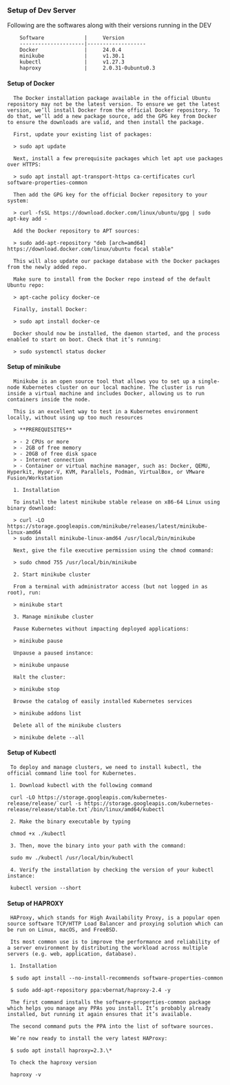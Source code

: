 ### **Setup of Dev Server**

Following are the softwares along with their versions running in the DEV 

        Software             |     Version
        ---------------------|------------------- 
	    Docker               |     24.0.4
		minikube             |     v1.30.1
		kubectl              |     v1.27.3
		haproxy              |     2.0.31-0ubuntu0.3
		
#### **Setup of Docker**

      The Docker installation package available in the official Ubuntu repository may not be the latest version. To ensure we get the latest version, we’ll install Docker from the official Docker repository. To do that, we’ll add a new package source, add the GPG key from Docker to ensure the downloads are valid, and then install the package.

      First, update your existing list of packages:
	  
	  > sudo apt update
	  
	  Next, install a few prerequisite packages which let apt use packages over HTTPS:
	  
	  > sudo apt install apt-transport-https ca-certificates curl software-properties-common
	  
	  Then add the GPG key for the official Docker repository to your system:
	  
	  > curl -fsSL https://download.docker.com/linux/ubuntu/gpg | sudo apt-key add -
	  
	  Add the Docker repository to APT sources:
	  
	  > sudo add-apt-repository "deb [arch=amd64] https://download.docker.com/linux/ubuntu focal stable"
	  
	  This will also update our package database with the Docker packages from the newly added repo.

      Make sure to install from the Docker repo instead of the default Ubuntu repo:
	  
	  > apt-cache policy docker-ce
	  
	  Finally, install Docker:
	  
	  > sudo apt install docker-ce
	  
	  Docker should now be installed, the daemon started, and the process enabled to start on boot. Check that it’s running:
	  
	  > sudo systemctl status docker
	  
#### **Setup of minikube**

      Minikube is an open source tool that allows you to set up a single-node Kubernetes cluster on our local machine. The cluster is run inside a virtual machine and includes Docker, allowing us to run containers inside the node.

      This is an excellent way to test in a Kubernetes environment locally, without using up too much resources
	  
	  > **PREREQUISITES**
	  
	  > - 2 CPUs or more
	  > - 2GB of free memory
	  > - 20GB of free disk space
	  > - Internet connection
	  > - Container or virtual machine manager, such as: Docker, QEMU, Hyperkit, Hyper-V, KVM, Parallels, Podman, VirtualBox, or VMware Fusion/Workstation
		
	  1. Installation
	  
	  To install the latest minikube stable release on x86-64 Linux using binary download:
	  
	  > curl -LO https://storage.googleapis.com/minikube/releases/latest/minikube-linux-amd64
      > sudo install minikube-linux-amd64 /usr/local/bin/minikube
	  
	  Next, give the file executive permission using the chmod command:
	  
	  > sudo chmod 755 /usr/local/bin/minikube
	  
	  2. Start minikube cluster
	  
	  From a terminal with administrator access (but not logged in as root), run:
	  
	  > minikube start

      3. Manage minikube cluster
	  
	  Pause Kubernetes without impacting deployed applications:
	  
	  > minikube pause

      Unpause a paused instance:
	  
	  > minikube unpause
   
      Halt the cluster:
	  
	  > minikube stop
 
      Browse the catalog of easily installed Kubernetes services
	  
	  > minikube addons list
	  
	  Delete all of the minikube clusters
	  
	  > minikube delete --all


#### **Setup of Kubectl**

     To deploy and manage clusters, we need to install kubectl, the official command line tool for Kubernetes.
	 
	 1. Download kubectl with the following command
	 
	 curl -LO https://storage.googleapis.com/kubernetes-release/release/`curl -s https://storage.googleapis.com/kubernetes-release/release/stable.txt`/bin/linux/amd64/kubectl
	 
	 2. Make the binary executable by typing
	 
	 chmod +x ./kubectl
	 
	 3. Then, move the binary into your path with the command:
	 
	 sudo mv ./kubectl /usr/local/bin/kubectl
	 
	 4. Verify the installation by checking the version of your kubectl instance:
	 
	 kubectl version --short
	 

#### **Setup of HAPROXY**

     HAProxy, which stands for High Availability Proxy, is a popular open source software TCP/HTTP Load Balancer and proxying solution which can be run on Linux, macOS, and FreeBSD.
	   
	 Its most common use is to improve the performance and reliability of a server environment by distributing the workload across multiple servers (e.g. web, application, database).

     1. Installation

     $ sudo apt install --no-install-recommends software-properties-common

     $ sudo add-apt-repository ppa:vbernat/haproxy-2.4 -y

     The first command installs the software-properties-common package which helps you manage any PPAs you install. It’s probably already installed, but running it again ensures that it’s available. 
	 
	 The second command puts the PPA into the list of software sources.
	 
	 We’re now ready to install the very latest HAProxy:
	 
	 $ sudo apt install haproxy=2.3.\*
	 
	 To check the haproxy version 
	 
	 haproxy -v
	 
	 

     


